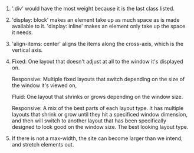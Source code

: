 1. '.div' would have the most weight because it is the last class listed.

2.  'display: block' makes an element take up as much space as is made available to it.
    'display: inline' makes an element only take up the space it needs.

3. 'align-items: center' aligns the items along the cross-axis, which is the vertical axis.

4.  Fixed: One layout that doesn't adjust at all to the window it's displayed on.

    Responsive: Multiple fixed layouts that switch depending on the size of the window it's viewed on,

    Fluid: One layout that shrinks or grows depending on the window size.

    Responsive: A mix of the best parts of each layout type. It has multiple layouts that shrink or grow until they hit a specificed window dimension,
    and then will switch to another layout that has been specifically designed to look good on the window size. The best looking layout type.

5. If there is not a max-width, the site can become larger than we intend, and stretch elements out.